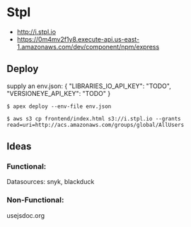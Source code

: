 # Stpl

 * http://i.stpl.io
 * https://0m4mv2f1y8.execute-api.us-east-1.amazonaws.com/dev/component/npm/express

## Deploy
supply an env.json:
    {
        "LIBRARIES_IO_API_KEY": "TODO",
        "VERSIONEYE_API_KEY": "TODO"
    }


    $ apex deploy --env-file env.json

    $ aws s3 cp frontend/index.html s3://i.stpl.io --grants read=uri=http://acs.amazonaws.com/groups/global/AllUsers


## Ideas

### Functional:

Datasources: snyk, blackduck

### Non-Functional:
usejsdoc.org